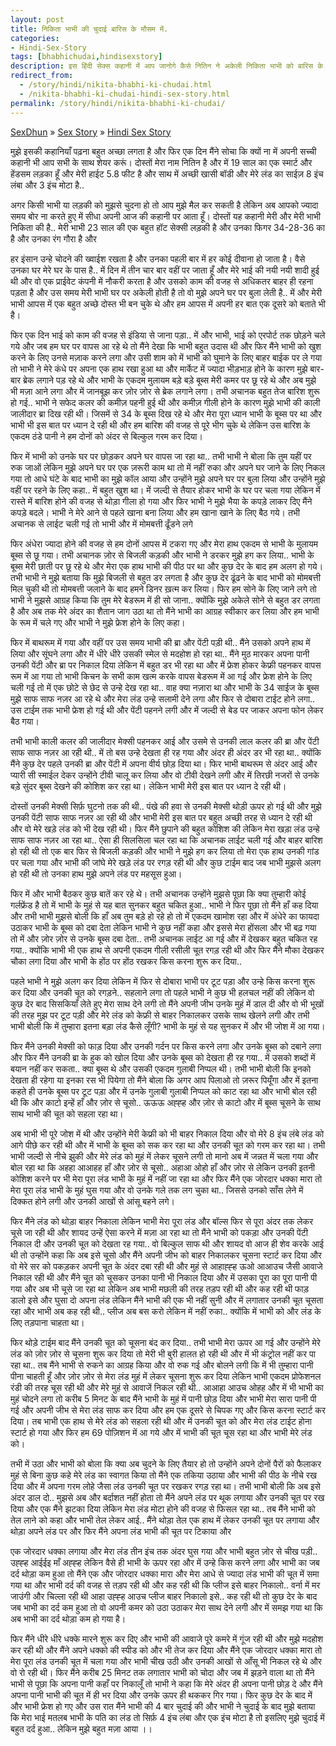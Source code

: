 ```yaml
---
layout: post
title: निकिता भाभी की चुदाई बारिस के मौसम में. 
categories:
- Hindi-Sex-Story
tags: [bhabhichudai,hindisexstory]
description: इस हिंदी सेक्स कहानी में आप जानोगे कैसे नितिन ने अकेली निकिता भाभी को बारिस के मौसम में चोदा। 
redirect_from:
  - /story/hindi/nikita-bhabhi-ki-chudai.html
  - /nikita-bhabhi-ki-chudai-hindi-sex-story.html
permalink: /story/hindi/nikita-bhabhi-ki-chudai/
---
```


<div class="breadcrumb">
<span itemscope='itemscope' itemtype='http://data-vocabulary.org/Breadcrumb'><a href="/" itemprop="url"><span title="SexDhun" itemprop='title'>SexDhun</span></a></span>
<span itemscope='itemscope' itemtype='http://data-vocabulary.org/Breadcrumb'>&#187; <a href="/story/" itemprop="url"><span title="Sex Story" itemprop='title'>Sex Story</span></a></span>
<span itemscope='itemscope' itemtype='http://data-vocabulary.org/Breadcrumb'>&#187; <a href="/story/hindi/" itemprop="url"><span title="Hindi Sex Story" itemprop='title'>Hindi Sex Story</span></a></span>
</div>

मुझे इसकी कहानियाँ पढ़ना बहुत अच्छा लगता है और फिर एक दिन मैंने सोचा कि क्यों ना में अपनी सच्ची कहानी भी आप सभी के साथ शेयर करूं। दोस्तों मेरा नाम नितिन है और में 19 साल का एक स्मार्ट और हेंडसम लड़का हूँ और मेरी हाईट 5.8 फीट है और साथ में अच्छी खासी बॉडी और मेरे लंड का साईज़ 8 इंच लंबा और 3 इंच मोटा है..

अगर किसी भाभी या लड़की को मुझसे चुदना हो तो आप मुझे मैल कर सकती है लेकिन अब आपको ज्यादा समय बोर ना करते हुए में सीधा अपनी आज की कहानी पर आता हूँ। दोस्तों यह कहानी मेरी और मेरी भाभी निकिता की है.. मेरी भाभी 23 साल की एक बहुत हॉट सेक्सी लड़की है और उनका फिगर 34-28-36 का है और उनका रंग गौरा है और

हर इंसान उन्हे चोदने की ख्वाईश रखता है और उनका पहली बार में हर कोई दीवाना हो जाता है। वैसे उनका घर मेरे घर के पास है.. में दिन में तीन चार बार वहीं पर जाता हूँ और मेरे भाई की नयी नयी शादी हुई थी और वो एक प्राईवेट कंपनी में नौकरी करता है और उसको काम की वजह से अधिकतर बाहर ही रहना पड़ता है और उस समय मेरी भाभी घर पर अकेली होती है तो वो मुझे अपने घर पर बुला लेती है.. में और मेरी भाभी आपस में एक बहुत अच्छे दोस्त भी बन चुके थे और हम आपस में अपनी हर बात एक दूसरे को बताते भी है।

फिर एक दिन भाई को काम की वजह से इंडिया से जाना पड़ा.. में और भाभी, भाई को एरपोर्ट तक छोड़ने चले गये और जब हम घर पर वापस आ रहे थे तो मैंने देखा कि भाभी बहुत उदास थी और फिर मैंने भाभी को खुश करने के लिए उनसे मज़ाक करने लगा और उसी शाम को में भाभी को घुमाने के लिए बाहर बाईक पर ले गया तो भाभी ने मेरे कंधे पर अपना एक हाथ रखा हुआ था और मार्केट में ज्यादा भीड़भाड़ होने के कारण मुझे बार-बार ब्रेक लगाने पड़ रहे थे और भाभी के एकदम मुलायम बड़े बड़े बूब्स मेरी कमर पर छू रहे थे और अब मुझे भी मज़ा आने लगा और में जानबूझ कर ज़ोर ज़ोर से ब्रेक लगाने लगा। तभी अचानक बहुत तेज बारिश शुरू हो गई.. भाभी ने सफेद कलर की कमीज़ पहनी हुई थी और कमीज़ गीली होने के कारण मुझे भाभी की काली जालीदार ब्रा दिख रही थी। जिसमें से 34 के बूब्स दिख रहे थे और मेरा पूरा ध्यान भाभी के बूब्स पर था और भाभी भी इस बात पर ध्यान दे रही थी और हम बारिश की वजह से पूरे भीग चुके थे लेकिन उस बारिश के एकदम ठंडे पानी ने हम दोनों को अंदर से बिल्कुल गरम कर दिया।

फिर में भाभी को उनके घर पर छोड़कर अपने घर वापस जा रहा था.. तभी भाभी ने बोला कि तुम यहीं पर रुक जाओं लेकिन मुझे अपने घर पर एक ज़रूरी काम था तो में नहीं रुका और अपने घर जाने के लिए निकल गया तो आधे घंटे के बाद भाभी का मुझे कॉल आया और उन्होंने मुझे अपने घर पर बुला लिया और उन्होंने मुझे वहीं पर रहने के लिए कहा.. में बहुत खुश था। में जल्दी से तैयार होकर भाभी के घर पर चला गया लेकिन में रास्ते में बारिश होने की वजह से थोड़ा गीला हो गया और फिर भाभी ने मुझे भैया के कपड़े लाकर दिए मैंने कपड़े बदले। भाभी ने मेरे आने से पहले खाना बना लिया और हम खाना खाने के लिए बैठ गये। तभी अचानक से लाईट चली गई तो भाभी और में मोमबत्ती ढूँडने लगे

फिर अंधेरा ज्यादा होने की वजह से हम दोनों आपस में टकरा गए और मेरा हाथ एकदम से भाभी के मुलायम बूब्स से छू गया। तभी अचानक ज़ोर से बिजली कड़की और भाभी ने डरकर मुझे हग कर लिया.. भाभी के बूब्स मेरी छाती पर छू रहे थे और मेरा एक हाथ भाभी की पीठ पर था और कुछ देर के बाद हम अलग हो गये। तभी भाभी ने मुझे बताया कि मुझे बिजली से बहुत डर लगता है और कुछ देर ढूंढने के बाद भाभी को मोमबत्ती मिल चुकी थी तो मोमबत्ती जलाने के बाद हमने डिनर ख़त्म कर लिया। फिर हम सोने के लिए जाने लगे तो भाभी ने मुझसे आग्रह किया कि तुम मेरे बेडरूम में ही सो जाना.. क्योंकि मुझे अकेले सोने से बहुत डर लगता है और अब तक मेरे अंदर का शैतान जाग उठा था तो मैंने भाभी का आग्रह स्वीकार कर लिया और हम भाभी के रूम में चले गए और भाभी ने मुझे फ्रेश होने के लिए कहा।

फिर में बाथरूम में गया और वहीं पर उस समय भाभी की ब्रा और पेंटी पड़ी थी.. मैंने उसको अपने हाथ में लिया और सूंघने लगा और में धीरे धीरे उसकी स्मेल से मदहोश हो रहा था.. मैंने मुठ मारकर अपना पानी उनकी पेंटी और ब्रा पर निकाल दिया लेकिन में बहुत डर भी रहा था और में फ्रेश होकर केफ्री पहनकर वापस रूम में आ गया तो भाभी किचन के सभी काम खत्म करके वापस बेडरूम में आ गई और फ्रेश होने के लिए चली गई तो में एक छोटे से छेद से उन्हे देख रहा था.. वाह क्या नज़ारा था और भाभी के 34 साईज के बूब्स मुझे साफ साफ नज़र आ रहे थे और मेरा लंड उन्हे सलामी देने लगा और फिर से दोबारा टाईट होने लगा.. उस टाईम तक भाभी फ्रेश हो गई थी और पेंटी पहनने लगी और में जल्दी से बेड पर जाकर अपना फोन लेकर बैठ गया।

तभी भाभी काली कलर की जालीदार मेक्सी पहनकर आई और उसमे से उनकी लाल कलर की ब्रा और पेंटी साफ साफ नज़र आ रही थी.. में तो बस उन्हे देखता ही रह गया और अंदर ही अंदर डर भी रहा था.. क्योंकि मैंने कुछ देर पहले उनकी ब्रा और पेंटी में अपना वीर्य छोड़ दिया था। फिर भाभी बाथरूम से अंदर आई और प्यारी सी स्माईल देकर उन्होंने टीवी चालू कर लिया और वो टीवी देखने लगी और में तिरछी नजरों से उनके बड़े सुंदर बूब्स देखने की कोशिश कर रहा था। लेकिन भाभी मेरी इस बात पर ध्यान दे रही थी।

दोस्तों उनकी मेक्सी सिर्फ़ घुटनो तक की थी.. पंखे की हवा से उनकी मेक्सी थोड़ी ऊपर हो गई थी और मुझे उनकी पेंटी साफ साफ नज़र आ रही थी और भाभी मेरी इस बात पर बहुत अच्छी तरह से ध्यान दे रही थी और वो मेरे खड़े लंड को भी देख रही थी। फिर मैंने छुपाने की बहुत कोशिश की लेकिन मेरा खड़ा लंड उन्हे साफ साफ नज़र आ रहा था.. ऐसा ही सिलसिला चल रहा था कि अचानक लाईट चली गई और बाहर बारिश हो रही थी तो एक बार फिर से बिजली कड़की और भाभी ने मुझे हग कर लिया तो मेरा एक हाथ उनकी गांड पर चला गया और भाभी की जांघे मेरे खड़े लंड पर रगड़ रही थी और कुछ टाईम बाद जब भाभी मुझसे अलग हो रही थी तो उनका हाथ मुझे अपने लंड पर महसूस हुआ।

फिर में और भाभी बैठकर कुछ बातें कर रहे थे। तभी अचानक उन्होंने मुझसे पूछा कि क्या तुम्हारी कोई गर्लफ्रेंड है तो में भाभी के मुहं से यह बात सुनकर बहुत चकित हुआ.. भाभी ने फिर पूछा तो मैंने हाँ कह दिया और तभी भाभी मुझसे बोली कि हाँ अब तुम बड़े हो रहे हो तो में एकदम खामोश रहा और में अंधेरे का फायदा उठाकर भाभी के बूब्स को दबा देता लेकिन भाभी ने कुछ नहीं कहा और इससे मेरा होंसला और भी बढ़ गया तो में और ज़ोर ज़ोर से उनके बूब्स दबा देता.. तभी अचानक लाईट आ गई और में देखकर बहुत चकित रह गया.. क्योंकि भाभी भी एक हाथ से अपनी एकदम गीली रसीली चूत रगड़ रही थी और फिर मैंने मौका देखकर चौका लगा दिया और भाभी के होंठ पर होंठ रखकर किस करना शुरू कर दिया..

पहले भाभी ने मुझे अलग कर दिया लेकिन में फिर से दोबारा भाभी पर टूट पड़ा और उन्हे किस करना शुरू कर दिया और उनकी चूत को रगड़ने.. सहलाने लगा तो पहले भाभी ने कुछ भी हलचल नहीं की लेकिन वो कुछ देर बाद सिसकियाँ लेते हुए मेरा साथ देने लगी तो मैंने अपनी जीभ उनके मुहं में डाल दी और वो भी भूखों की तरह मुझ पर टूट पड़ी और मेरे लंड को केफ्री से बाहर निकालकर उसके साथ खेलने लगी और तभी भाभी बोली कि में तुम्हारा इतना बड़ा लंड कैसे लूँगी? भाभी के मुहं से यह सुनकर में और भी जोश में आ गया।

फिर मैंने उनकी मेक्सी को फाड़ दिया और उनकी गर्दन पर किस करने लगा और उनके बूब्स को दबाने लगा और फिर मैंने उनकी ब्रा के हुक को खोल दिया और उनके बूब्स को देखता ही रह गया.. में उसको शब्दों में बयान नहीं कर सकता.. क्या बूब्स थे और उसकी एकदम गुलाबी निप्पल थी। तभी भाभी बोली कि इनको देखता ही रहेगा या इनका रस भी पियेगा तो मैंने बोला कि अगर आप पिलाओ तो ज़रूर पियूँगा और में इतना कहते ही उनके बूब्स पर टूट पड़ा और में उनके गुलाबी गुलाबी निप्पल को काट रहा था और भाभी बोल रही थी कि और काटो इन्हें हाँ और ज़ोर से चूसो.. ऊऊऊ अह्ह्ह और ज़ोर से काटो और में बूब्स चूसने के साथ साथ भाभी की चूत को सहला रहा था।

अब भाभी भी पूरे जोश में थी और उन्होंने मेरी केफ्री को भी बाहर निकाल दिया और वो मेरे 8 इंच लंबे लंड को आगे पीछे कर रही थी और में भाभी के बूब्स को सक कर रहा था और उनकी चूत को गरम कर रहा था। तभी भाभी जल्दी से नीचे झुकी और मेरे लंड को मुहं में लेकर चूसने लगी तो मानो अब में जन्नत में चला गया और बोल रहा था कि अहहा आआहह हाँ और ज़ोर से चूसो.. अहाआ ओहो हाँ और ज़ोर से लेकिन उनकी इतनी कोशिश करने पर भी मेरा पूरा लंड भाभी के मुहं में नहीं जा रहा था और फिर मैंने एक जोरदार धक्का मारा तो मेरा पूरा लंड भाभी के मुहं घुस गया और वो उनके गले तक लग चुका था.. जिससे उनको साँस लेने में दिक्कत होने लगी और उनकी आखों से आंसू बहने लगे।

फिर मैंने लंड को थोड़ा बाहर निकाला लेकिन भाभी मेरा पूरा लंड और बॉल्स फिर से पूरा अंदर तक लेकर चूसे जा रही थी और शायद उन्हें ऐसा करने में मज़ा आ रहा था तो मैंने भाभी को पकड़ा और उनकी पेंटी निकाल दी और उनकी चूत को देखता रह गया.. वो बिल्कुल साफ थी और शायद वो आज ही शेव करके आई थी तो उन्होंने कहा कि अब इसे चूसो और मैंने अपनी जीभ को बाहर निकालकर चूसना स्टार्ट कर दिया और वो मेरे सर को पकड़कर अपनी चूत के अंदर दबा रही थी और मुहं से आहाह्ह्ह ऊओ आआउच जैसी आवाजे निकाल रही थी और मैंने चूत को चूसकर उनका पानी भी निकाल दिया और में उसका पूरा का पूरा पानी पी गया और अब भी चूसे जा रहा था लेकिन अब भाभी मछली की तरह तड़प रही थी और कह रही थी फाड़ डालो इसे और घुसा दो अपना लंड लेकिन मैंने भाभी की एक भी नहीं सुनी और में लगातार उनकी चूत चूसता रहा और भाभी अब कह रही थी.. प्लीज अब बस करो लेकिन में नहीं रुका.. क्योंकि में भाभी को और लंड के लिए तड़पाना चाहता था।

फिर थोड़े टाईम बाद मैंने उनकी चूत को चूसना बंद कर दिया.. तभी भाभी मेरा ऊपर आ गई और उन्होंने मेरे लंड को ज़ोर ज़ोर से चूसना शुरू कर दिया तो मेरी भी बुरी हालत हो रही थी और में भी कंट्रोल नहीं कर पा रहा था.. तब मैंने भाभी से रुकने का आग्रह किया और वो रुक गई और बोलने लगी कि में भी तुम्हारा पानी पीना चाहती हूँ और ज़ोर ज़ोर से मेरा लंड मुहं में लेकर चूसना शुरू कर दिया लेकिन भाभी एकदम प्रोफेशनल रंडी की तरह चूस रही थी और मेरे मुहं से आवाजें निकल रही थी.. आआहा आउच ओहह और में भी भाभी का मुहं चोदने लगा तो करीब 5 मिनट के बाद मैंने भाभी के मुहं में पानी छोड़ दिया और भाभी मेरा सारा पानी पी गई और अपनी जीभ से मेरा लंड साफ कर दिया और हम एक दूसरे से चिपक गए और किस करना स्टार्ट कर दिया। तब भाभी एक हाथ से मेरे लंड को सहला रही थी और में उनकी चूत को और मेरा लंड टाईट होना स्टार्ट हो गया और फिर हम 69 पोज़िशन में आ गये और में भाभी की चूत चूस रहा था और भाभी मेरे लंड को।

तभी में उठा और भाभी को बोला कि क्या अब चुदने के लिए तैयार हो तो उन्होंने अपने दोनों पैरों को फैलाकर मुहं से बिना कुछ कहे मेरे लंड का स्वागत किया तो मैंने एक तकिया उठाया और भाभी की पीठ के नीचे रख दिया और में अपना गरम लोहे जैसा लंड उनकी चूत पर रखकर रगड़ रहा था। तभी भाभी बोली कि अब इसे अंदर डाल दो.. मुझसे अब और बर्दाशत नहीं होता तो मैंने अपने लंड पर थूक लगाया और उनकी चूत पर रख दिया और एक मैंने झटका दिया लेकिन मेरा लंड मोटा होने की वजह से फिसल रहा था.. तब मैंने भाभी को तेल लाने को कहा और भाभी तेल लेकर आई.. मैंने थोड़ा तेल एक हाथ में लेकर उनकी चूत पर लगाया और थोड़ा अपने लंड पर और फिर मैंने अपना लंड भाभी की चूत पर टिकाया और

एक जोरदार धक्का लगाया और मेरा लंड तीन इंच तक अंदर घुस गया और भाभी बहुत ज़ोर से चीख पड़ी.. उह्ह्ह आईईइ माँ अह्ह्ह लेकिन वैसे ही भाभी के ऊपर रहा और में उन्हे किस करने लगा और भाभी का जब दर्द थोड़ा कम हुआ तो मैंने एक और जोरदार धक्का मारा और मेरा आधे से ज्यादा लंड भाभी की चूत में समा गया था और भाभी दर्द की वजह से तड़प रही थी और कह रही थी कि प्लीज इसे बाहर निकालो.. वर्ना में मर जाउंगी और चिल्ला रही थी आहा उह्ह्ह आउच प्लीज बाहर निकालो इसे.. कह रही थी तो कुछ देर के बाद जब भाभी का दर्द कम हुआ तो वो अपनी कमर को उठा उठाकर मेरा साथ देने लगी और में समझ गया था कि अब भाभी का दर्द थोड़ा कम हो गया है।

फिर मैंने धीरे धीरे धक्के मारने शुरू कर दिए और भाभी की आवाजे पूरे कमरे में गूंज रही थी और मुझे मदहोश कर रही थी और मैंने अपने धक्को की स्पीड को और भी तेज कर दिया और मैंने एक जोरदार धक्का मारा तो मेरा पूरा लंड उनकी चूत में चला गया और भाभी चीख उठी और उनकी आखों से आँसू भी निकल रहे थे और वो रो रही थी। फिर मैंने करीब 25 मिनट तक लगातार भाभी को चोदा और जब में झड़ने वाला था तो मैंने भाभी से पूछा कि अपना पानी कहाँ पर निकालूँ तो भाभी ने कहा कि मेरे अंदर ही अपना पानी छोड़ दे और मैंने अपना पानी भाभी की चूत में ही भर दिया और उनके ऊपर ही थककर गिर गया। फिर कुछ देर के बाद में और भाभी फ्रेश हो गए और उस रात मैंने भाभी की 4 बार चुदाई की और भाभी ने चुदाई के बाद मुझे बताया कि मेरा भाई मतलब भाभी के पति का लंड तो सिर्फ़ 4 इंच लंबा और एक इंच मोटा है तो इसलिए मुझे चुदाई में बहुत दर्द हुआ.. लेकिन मुझे बहुत मज़ा आया ।।
